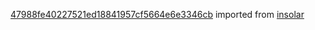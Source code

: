 [47988fe40227521ed18841957cf5664e6e3346cb](https://github.com/insolar/insolar/commit/47988fe40227521ed18841957cf5664e6e3346cb) imported from [insolar](https://github.com/insolar/insolar)
